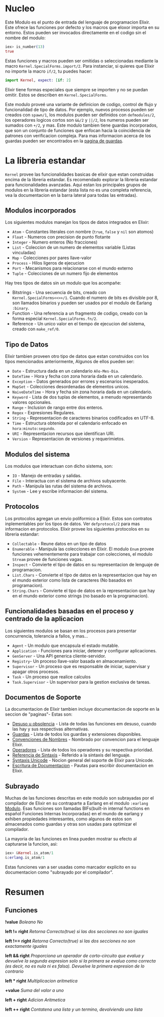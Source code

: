 # Nucleo
Este Modulo es el punto de entrada del lenguaje de programacion Elixir.
Este ofrece las funciones por defecto y los macros que eloxor importa en su entorno. Estos pueden ser invocados directamente en el codigo sin el nombre del modulo:
```elixir
iex> is_number(13)
true
```
Estas funciones y macros pueden ser omitidas o seleccionadas mediante la macro `Kernel.SpecialForms.import/2`. Para instanciar, si quieres que Elixir no importe la macro `if/2`, tu puedes hacer:
```elixir
import Kernel, expect: [if: 2]
```
Elixir tiene formas especiales que siempre se importen y no se puedan omitir. Estos se describen en `Kernel.SpecialForms`.

Este modulo proveé una variante de definicion de codigo, control de flujo y funcionalidad de tipo de datos. Por ejemplo, nuevos procesos pueden ser creados con `spawn/1`, los modulos pueden ser definidos con `defmodules/2`, los operadores logicos cortos son `&&/2` y `||/2`, los numeros pueden ser sumados con `+/2`, y mas. Este modulo tambien tiene guardas incorporados, que son un conjunto de funciones que enfocan hacia la coincidencia de patrones con verificacion compleja. Para mas informacion acerca de los guardas pueden ser encontrados en la [pagina de guardas](https://hexdocs.pm/elixir/guards.html).

# La libreria estandar
`Kernel` provee las funcionalidades basicas de elixir que estan construidas encima de la libreria estandar. Es recomendado explorar la libreria estandar para funcionalidades avanzadas. Aqui estan los principales grupos de modulos en la libreria estandar (esta lista no es una completa referencia, vea la documentacion en la barra lateral para todas las entradas).

## Modulos incorporados
Los siguientes modulos manejan los tipos de datos integrados en Elixir:
* `Atom` - Constantes literales con nombre (`true`, `false` y `nil` son atomos)
* `Float` - Numeros con precision de punto flotante
* `Integer` - Numero enteros (No fracciones)
* `List` - Coleccion de un numero de elementos variable (Listas vinculadas)
* `Map` - Colecciones por pares llave-valor
* `Process` - Hilos ligeros de ejecucion
* `Port` - Mecanismos para relacionarse con el mundo externo
* `Tuple` - Colecciones de un numero fijo de elementos

Hay tres tipos de datos sin un modulo que los acompañe:
* Bitstrings - Una secuencia de bits, creado con `Kernel.SpecialForms<<>>/1`. Cuando el numero de bits es divisible por 8, son llamados binarios y pueden ser usados por el modulo de Earlang `:binary`.
* Function - Una referencia a un fragmento de codigo, creado con la forma especial `Kernel.SpecialForms.fn/2`.
* Reference - Un unico valor en el tiempo de ejecucion del sistema, creado con `make_ref/0`.

## Tipo de Datos
Elixir tambien proveen otro tipo de datos que estan construidos con los tipos mencionados anteriormente, Algunos de ellos pueden ser:
* `Date` - Estructura dada en un calendario `Año-Mes-Dia`.
* `DateTime` - Hora y fecha con zona horaria dada en un calendario.
* `Exception` - Datos generados por errores y escenarios inesperados.
* `MapSet` - Colecciones desordenadas de elementos unicos.
* `NaiveDateTime` - Hora y fecha sin zona horaria dada en un calendario.
* `Keyword` - Lista de dos tuplas de elementos, a menudo representando valores opcionales.
* `Range` - Inclusion de rango entre dos enteros.
* `Regex` - Expresiones Regulares.
* `String` - Representacion de caracteres binarios codificados en UTF-8.
* `Time` - Estructura obtenida por el calendario enfocado en `hora:minuto:segundo`.
* `URI` -  Representacion recursos que identifican URI.
* `Version` - Representacion de versiones y requerimietos.

## Modulos del sistema
Los modulos que interactuan con dicho sistema, son:
* `IO` - Manejo de entradas y salidas.
* `File` - Interactua con el sistema de archivos subyacente.
* `Path` - Manipula las rutas del sistema de archivos.
* `System` - Lee y escribe informacion del sistema.

## Protocolos
Los protocolos agregan un envio poliformico a Elixir. Estos son contratos inplementables por los tipos de datos. Ver `defprotocol/2` para mas informacion en protocolos. Elixir provee los siguientes protocolos en su libreria estandar:
* `Collectable` - Reune datos en un tipo de datos
* `Enumerable` - Manipula las colecciones en Elixir. El modulo `Enum` provee funciones vehementemente para trabajar con colecciones, el modulo `Stream` provee de funciones vagas.
* `Inspect` - Convierte el tipo de datos en su representacion de lenguaje de programacion.
* `List.Chars` - Convierte el tipo de datos en la representacion que hay en el mundo exterior como lista de caracteres (No basados en programacion).
* `String.Chars` - Convierte el tipo de datos en la representacion que hay en el mundo exterior como strings (no basado en la programacion).

## Funcionalidades basadas en el proceso y centrado de la aplicacion
Los siguientes modulos se basan en los procesos para presentar concurrencia, tolerancia a fallos, y mas...
* `Agent` - Un modulo que encapsula el estado mutable.
* `Application` - Funciones para iniciar, detener y configurar aplicaciones.
* `GenServer` - Una API generica cliente-servidor.
* `Registry`- Un proceso llave-valor basada en almacenamiento.
* `Supervisor` - Un proceso que es responsable de iniciar, supervisar y apagar otros procesos.
* `Task` - Un proceso que realice calculos
* `Task.Supervisor` - Un supervisor para la gestion exclusiva de tareas.

## Documentos de Soporte
La documentacion de Elixir tambien incluye documentacion de soporte en la seccion de "paginas"- Estas son:
* [Desuso u obsolencia](https://hexdocs.pm/elixir/deprecations.html) - Lista de todas las funciones em desuso, cuando las hay y sus respectivas alternativas.
* [Guardas](https://hexdocs.pm/elixir/guards.html) - Lista de todos los guardas y extensiones disponibles.
* [Convenciones de Nombres](https://hexdocs.pm/elixir/naming-conventions.html) - Nombrado por convencion para el lenguaje Elixir.
* [Operadores](https://hexdocs.pm/elixir/operators.html) - Lista de todos los operadores y su respectiva prioridad.
* [Referencia de Sintaxis](https://hexdocs.pm/elixir/syntax-reference.html) - Referido a la sintaxis del lenguaje.
* [Syntaxis Unicode](https://hexdocs.pm/elixir/unicode-syntax.html) - Nocion general del soporte de Elixir para Unicode.
* [Escritura de Documentacion](https://hexdocs.pm/elixir/writing-documentation.html) - Pautas para escribir documentacion en Elixir.

## Subrayado
Muchas de las funciones descritas en este modulo son subrayadas por el compilador de Elixir en su contraparte a Earlang en el modulo `:earlang` [Modulo](www.erlang.org/doc/man/erlang.html). Esas funciones son llamadas BIFs(built-in internal functions en español Funciones Internas Incorporadas) en el mundo de earlang y exhiben propiedades interesantes, como algunos de estos son almacenados como guardas y otras son usadas para optimizar el compilador.

La mayoria de las funciones en linea pueden mostrar su efecto al capturarse la funcion, asi:
```elixir
iex> &Kernel.is_atom/1
&:erlang.is_atom/1
```
Estas funciones van a ser usadas como marcador explicito en su documentacion como "subrayado por el compilador".

# Resumen
## Funciones

**!value**
 *Boleano No*
 
**left != right**
 *Retorna Correcto(true) si las dos secciones no son iguales*
 
**left !== right**
 *Retorna Correcto(true) si las dos secciones no son exactamente iguales*
 
**left && right**
 *Proporciona un operador de corto-circuito que evalua y devuelve la segunda expresion solo si la primera se evalua como correcta (es decir, no es nula ni es falsa). Devuelve la primera expresion de lo contrario*
 
**left * right**
 *Multiplicacion aritmetica*

**+value**
 *Suma del valor a uno*
 
**left + right**
 *Adicion Aritmetica*

**left ++ right**
 *Contatena una lista y un termino, devolviendo una lista*
